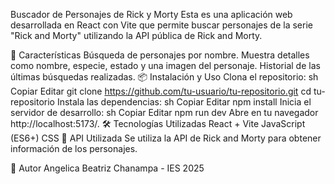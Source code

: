 Buscador de Personajes de Rick y Morty
Esta es una aplicación web desarrollada en React con Vite que permite buscar personajes de la serie "Rick and Morty" utilizando la API pública de Rick and Morty.

🚀 Características
Búsqueda de personajes por nombre.
Muestra detalles como nombre, especie, estado y una imagen del personaje.
Historial de las últimas búsquedas realizadas.
📦 Instalación y Uso
Clona el repositorio:
sh
Copiar
Editar
git clone https://github.com/tu-usuario/tu-repositorio.git
cd tu-repositorio
Instala las dependencias:
sh
Copiar
Editar
npm install
Inicia el servidor de desarrollo:
sh
Copiar
Editar
npm run dev
Abre en tu navegador http://localhost:5173/.
🛠️ Tecnologías Utilizadas
React + Vite
JavaScript (ES6+)
CSS
📄 API Utilizada
Se utiliza la API de Rick and Morty para obtener información de los personajes.

📌 Autor
Angelica Beatriz Chanampa - IES 2025